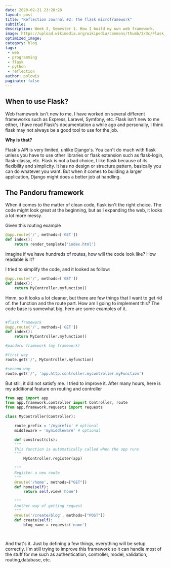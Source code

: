 ```yaml
---
date: 2020-02-21 23:28:28
layout: post
title: "Reflection Journal #2: The flask microframework"
subtitle:
description: Week 3, Semester 1. How I build my own web framework.
image: https://upload.wikimedia.org/wikipedia/commons/thumb/3/3c/Flask_logo.svg/1200px-Flask_logo.svg.png
optimized_image:
category: blog
tags:
 - web
 - programming
 - flask
 - python
 - reflection
author: polowis
paginate: false
---
```


## When to use Flask?
Web framework isn't new to me, I have worked on several different frameworks such as Express, Laravel, Symfony, etc. Flask isn't new to me either, I have read Flask's documentation a while ago and personally, I think flask may not always be a good tool to use for the job. 

**Why is that?**

Flask's API is very limited, unlike Django's. You can't do much with flask unless you have to use other libraries or flask extension such as flask-login, flask-classy, etc. Flask is not a bad choice, I like flask because of its flexibility and simplicity. It has no design or structure pattern, basically you can do whatever you want. But when it comes to building a larger application, Django might does a better job at handling. 


## The Pandoru framework

When it comes to the matter of clean code, flask isn't the right choice. The code might look great at the beginning, but as I expanding the web, it looks a lot more messy. 

Given this routing example
```python
@app.route('/', methods=['GET'])
def index():
    return render_template('index.html')
```

Imagine if we have hundreds of routes, how will the code look like? How readable is it?

I tried to simplify the code, and it looked as follow:

```python
@app.route('/', methods=['GET'])
def index():
    return MyController.myfunction()
```

Hmm, so it looks a lot cleaner, but there are few things that I want to get rid of. the function and the route part. How am I going to implement this? The code base is somewhat big, here are some examples of it. 

```python

#flask framework
@app.route('/', methods=['GET'])
def index():
    return MyController.myfunction()

#pandoru framework (my framework)

#first way
route.get('/', MyController.myfunction)

#second way
route.get('/', 'app.http.controller.mycontroller.myFunction')


```
But still, it did not satisfy me. I tried to improve it. After many hours, here is my additional feature on routing and controller

```python
from app import app
from app.framework.controller import Controller, route
from app.framework.requests import requests

class MyController(Controller):

    route_prefix = '/myprefix' # optional
    middleware = 'mymiddleware' # optional

    def construct(cls):
    """
    This function is automatically called when the app runs
    """
        MyController.register(app)
    
    """
    Register a new route
    """
    @route('/home', methods=["GET"])
    def home(self):
        return self.view('home')
    
    """
    Another way of getting request
    """
    @route('/create/blog', methods=["POST"])
    def create(self):
        blog_name = requests('name')

    

```

And that's it. Just by defining a few things, everything will be setup correctly. I'm still trying to improve this framework so it can handle most of the stuff for me such as authentication, controller, model, validation, routing,database, etc.